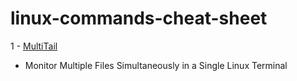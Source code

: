 # linux-commands-cheat-sheet
1 - [MultiTail](https://www.tecmint.com/view-multiple-files-in-linux/)
- Monitor Multiple Files Simultaneously in a Single Linux Terminal

